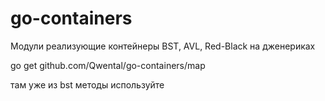 # go-containers
Модули реализующие контейнеры BST, AVL, Red-Black на дженериках

go get github.com/Qwental/go-containers/map

там уже из bst методы используйте